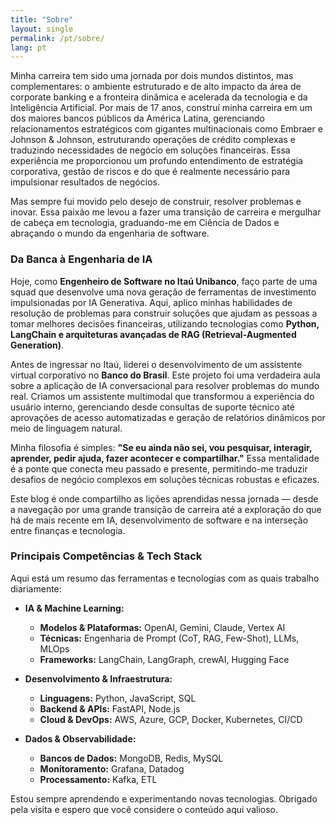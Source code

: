 ```yaml
---
title: "Sobre"
layout: single
permalink: /pt/sobre/
lang: pt
---
```


Minha carreira tem sido uma jornada por dois mundos distintos, mas complementares: o ambiente estruturado e de alto impacto da área de corporate banking e a fronteira dinâmica e acelerada da tecnologia e da Inteligência Artificial. Por mais de 17 anos, construí minha carreira em um dos maiores bancos públicos da América Latina, gerenciando relacionamentos estratégicos com gigantes multinacionais como Embraer e Johnson & Johnson, estruturando operações de crédito complexas e traduzindo necessidades de negócio em soluções financeiras. Essa experiência me proporcionou um profundo entendimento de estratégia corporativa, gestão de riscos e do que é realmente necessário para impulsionar resultados de negócios.

Mas sempre fui movido pelo desejo de construir, resolver problemas e inovar. Essa paixão me levou a fazer uma transição de carreira e mergulhar de cabeça em tecnologia, graduando-me em Ciência de Dados e abraçando o mundo da engenharia de software.

### Da Banca à Engenharia de IA

Hoje, como **Engenheiro de Software no Itaú Unibanco**, faço parte de uma squad que desenvolve uma nova geração de ferramentas de investimento impulsionadas por IA Generativa. Aqui, aplico minhas habilidades de resolução de problemas para construir soluções que ajudam as pessoas a tomar melhores decisões financeiras, utilizando tecnologias como **Python, LangChain e arquiteturas avançadas de RAG (Retrieval-Augmented Generation)**.

Antes de ingressar no Itaú, liderei o desenvolvimento de um assistente virtual corporativo no **Banco do Brasil**. Este projeto foi uma verdadeira aula sobre a aplicação de IA conversacional para resolver problemas do mundo real. Criamos um assistente multimodal que transformou a experiência do usuário interno, gerenciando desde consultas de suporte técnico até aprovações de acesso automatizadas e geração de relatórios dinâmicos por meio de linguagem natural.

Minha filosofia é simples: **"Se eu ainda não sei, vou pesquisar, interagir, aprender, pedir ajuda, fazer acontecer e compartilhar."** Essa mentalidade é a ponte que conecta meu passado e presente, permitindo-me traduzir desafios de negócio complexos em soluções técnicas robustas e eficazes.

Este blog é onde compartilho as lições aprendidas nessa jornada — desde a navegação por uma grande transição de carreira até a exploração do que há de mais recente em IA, desenvolvimento de software e na interseção entre finanças e tecnologia.

### Principais Competências & Tech Stack

Aqui está um resumo das ferramentas e tecnologias com as quais trabalho diariamente:

* **IA & Machine Learning:**
    * **Modelos & Plataformas:** OpenAI, Gemini, Claude, Vertex AI
    * **Técnicas:** Engenharia de Prompt (CoT, RAG, Few-Shot), LLMs, MLOps
    * **Frameworks:** LangChain, LangGraph, crewAI, Hugging Face

* **Desenvolvimento & Infraestrutura:**
    * **Linguagens:** Python, JavaScript, SQL
    * **Backend & APIs:** FastAPI, Node.js
    * **Cloud & DevOps:** AWS, Azure, GCP, Docker, Kubernetes, CI/CD

* **Dados & Observabilidade:**
    * **Bancos de Dados:** MongoDB, Redis, MySQL
    * **Monitoramento:** Grafana, Datadog
    * **Processamento:** Kafka, ETL

Estou sempre aprendendo e experimentando novas tecnologias. Obrigado pela visita e espero que você considere o conteúdo aqui valioso.